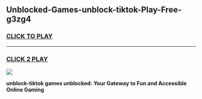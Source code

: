 
## Unblocked-Games-unblock-tiktok-Play-Free-g3zg4
<h3>
<a href="https://premium76.site?title=unblock-tiktok&ref=12A">CLICK TO PLAY</a></h3>
<hr>

<h3>
<a href="https://premium76.site?title=unblock-tiktok&ref=12A">CLICK 2 PLAY</a>
  
</h3>

<a href="https://premium76.site?title=unblock-tiktok&ref=12A"><img src="https://clearcache.store/games.png"></a>


**unblock-tiktok games unblocked: Your Gateway to Fun and Accessible Online Gaming**
